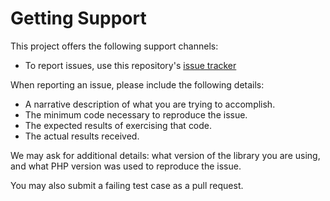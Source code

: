 # Getting Support

This project offers the following support channels:

- To report issues, use this repository's
  [issue tracker](https://github.com/phly/phly-expressive-configfactory/issues/new)

When reporting an issue, please include the following details:

- A narrative description of what you are trying to accomplish.
- The minimum code necessary to reproduce the issue.
- The expected results of exercising that code.
- The actual results received.

We may ask for additional details: what version of the library you are using,
and what PHP version was used to reproduce the issue.

You may also submit a failing test case as a pull request.
